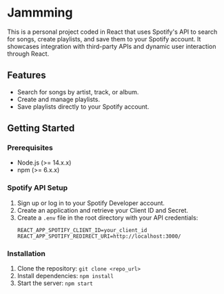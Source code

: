 # Jammming

This is a personal project coded in React that uses Spotify's API to search for songs, create playlists, and save them to your Spotify account. It showcases integration with third-party APIs and dynamic user interaction through React.

## Features
- Search for songs by artist, track, or album.
- Create and manage playlists.
- Save playlists directly to your Spotify account.

## Getting Started

### Prerequisites
- Node.js (>= 14.x.x)
- npm (>= 6.x.x)

### Spotify API Setup
1. Sign up or log in to your Spotify Developer account.
2. Create an application and retrieve your Client ID and Secret.
3. Create a `.env` file in the root directory with your API credentials:
    ```
    REACT_APP_SPOTIFY_CLIENT_ID=your_client_id
    REACT_APP_SPOTIFY_REDIRECT_URI=http://localhost:3000/
    ```

### Installation
1. Clone the repository: `git clone <repo_url>`
2. Install dependencies: `npm install`
3. Start the server: `npm start`

